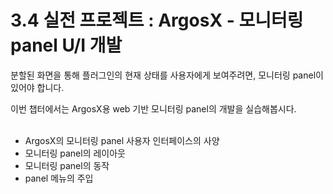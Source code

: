 # 3.4 실전 프로젝트 : ArgosX - 모니터링 panel U/I 개발

분할된 화면을 통해 플러그인의 현재 상태를 사용자에게 보여주려면, 모니터링 panel이 있어야 합니다.

이번 챕터에서는 ArgosX용 web 기반 모니터링 panel의 개발을 실습해봅시다.
<br></br>

* ArgosX의 모니터링 panel 사용자 인터페이스의 사양
* 모니터링 panel의 레이아웃
* 모니터링 panel의 동작
* panel 메뉴의 주입